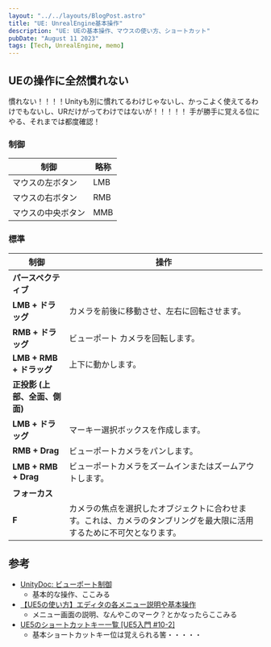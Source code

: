```yaml
---
layout: "../../layouts/BlogPost.astro"
title: "UE: UnrealEngine基本操作"
description: "UE: UEの基本操作、マウスの使い方、ショートカット"
pubDate: "August 11 2023"
tags: [Tech, UnrealEngine, memo]
---
```


## UEの操作に全然慣れない

慣れない！！！！Unityも別に慣れてるわけじゃないし、かっこよく使えてるわけでもないし、URだけがってわけではないが！！！！！
手が勝手に覚える位にやる、それまでは都度確認！

### 制御

| 			制御 			       | 			略称 			 |
|-------------------|-------------|
| 			マウスの左ボタン			  | 			LMB			 |
| 			マウスの右ボタン			  | 			RMB			 |
| 			マウスの中央ボタン			 | 			MMB			 |

### 標準

| **制御**               | **操作**                                                     |
|-------------------------------|---------------------------------------------------------------------|
| **パースペクティブ**       | 						                                                            |
| **LMB + ドラッグ**        | 			カメラを前後に移動させ、左右に回転させます。			                                      |
| **RMB + ドラッグ**        | 			ビューポート カメラを回転します。			                                           |
| **LMB + RMB + ドラッグ**  | 			上下に動かします。			                                                   |
| **正投影 (上部、全面、側面)** | 						                                                            |
| **LMB + ドラッグ**        | 			マーキー選択ボックスを作成します。			                                           |
| **RMB + Drag**        | 			ビューポートカメラをパンします。			                                            |
| **LMB + RMB + Drag**  | 			ビューポートカメラをズームインまたはズームアウトします。			                                |
| **フォーカス**          | 						                                                            |
| **F**                 | 			カメラの焦点を選択したオブジェクトに合わせます。これは、カメラのタンブリングを最大限に活用するために不可欠となります。			 |

## 参考

- [UnityDoc: ビューポート制御](https://docs.unrealengine.com/4.27/ja/BuildingWorlds/LevelEditor/Viewports/ViewportControls/)
  - 基本的な操作、ここみる
- [【UE5の使い方】エディタの各メニュー説明や基本操作](https://metatimecg.com/ue5-basic/)
  - メニュー画面の説明、なんやこのマーク？とかなったらここみる
- [UE5のショートカットキー一覧 [UE5入門 #10-2]](https://zenn.dev/daichi_gamedev/books/unreal-engine-tutorial/viewer/others-shortcut-key)
  - 基本ショートカットキー位は覚えられる筈・・・・・